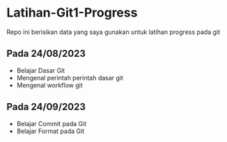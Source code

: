 # Latihan-Git1-Progress
Repo ini berisikan data yang saya gunakan untuk latihan progress pada git


Pada 24/08/2023
--
  - Belajar Dasar Git
  - Mengenal perintah perintah dasar git
  - Mengenal workflow git

Pada 24/09/2023
--
  - Belajar Commit pada Git
  - Belajar Format pada Git

